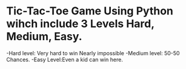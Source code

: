 # Tic-Tac-Toe Game Using Python wihch include 3 Levels Hard, Medium, Easy.
-Hard level: Very hard to win Nearly impossible
-Medium level: 50-50 Chances.
-Easy Level:Even a kid can win here.
